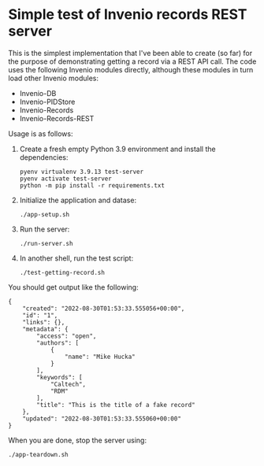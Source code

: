 # Simple test of Invenio records REST server

This is the simplest implementation that I've been able to create (so far) for the purpose of demonstrating getting a record via a REST API call. The code uses the following Invenio modules directly, although these modules in turn load other Invenio modules:
* Invenio-DB
* Invenio-PIDStore
* Invenio-Records
* Invenio-Records-REST

Usage is as follows:

1. Create a fresh empty Python 3.9 environment and install the dependencies:
    ```
    pyenv virtualenv 3.9.13 test-server
    pyenv activate test-server
    python -m pip install -r requirements.txt
    ```
2. Initialize the application and datase:
    ```
    ./app-setup.sh
    ```
3. Run the server:
    ```
    ./run-server.sh
    ```
4. In another shell, run the test script:
    ```
    ./test-getting-record.sh
    ```

You should get output like the following:
```
{
    "created": "2022-08-30T01:53:33.555056+00:00",
    "id": "1",
    "links": {},
    "metadata": {
        "access": "open",
        "authors": [
            {
                "name": "Mike Hucka"
            }
        ],
        "keywords": [
            "Caltech",
            "RDM"
        ],
        "title": "This is the title of a fake record"
    },
    "updated": "2022-08-30T01:53:33.555060+00:00"
}
```

When you are done, stop the server using:
```
./app-teardown.sh
```
